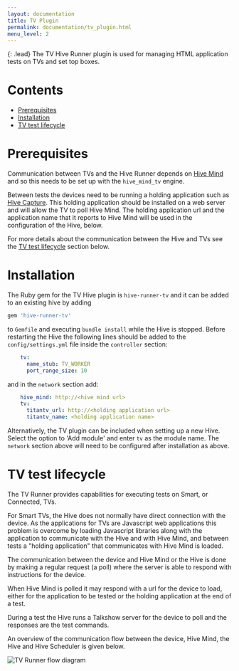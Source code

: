 ```yaml
---
layout: documentation
title: TV Plugin
permalink: documentation/tv_plugin.html
menu_level: 2
---
```


{: .lead}
The TV Hive Runner plugin is used for managing HTML application tests on TVs and set top boxes.

# Contents
* [Prerequisites](#prerequisites)
* [Installation](#installation)
* [TV test lifecycle](#tv-test-lifecycle)

# Prerequisites

Communication between TVs and the Hive Runner depends on [Hive Mind](https://github.com/bbc/hive_mind) and so this needs to be set up with the `hive_mind_tv` engine.

Between tests the devices need to be running a holding application such as [Hive Capture](https://github.com/bbc/hive-capture). This holding application should be installed on a web server and will allow the TV to poll Hive Mind. The holding application url and the application name that it reports to Hive Mind will be used in the configuration of the Hive, below.

For more details about the communication between the Hive and TVs see the [TV test lifecycle](#tv-test-lifecycle) section below.


# Installation

The Ruby gem for the TV Hive plugin is `hive-runner-tv` and it can be added to an existing hive by adding

```ruby
gem 'hive-runner-tv'
```

to `Gemfile` and executing `bundle install` while the Hive is stopped. Before restarting the Hive the following lines should be added to the `config/settings.yml` file inside the `controller` section:

```yaml
    tv:
      name_stub: TV_WORKER
      port_range_size: 10
```

and in the `network` section add:

```yaml
    hive_mind: http://<hive mind url>
    tv:
      titantv_url: http://<holding application url>
      titantv_name: <holding application name>
```

Alternatively, the TV plugin can be included when setting up a new Hive. Select the option to 'Add module' and enter `tv` as the module name. The `network` section above will need to be configured after installation as above.

# TV test lifecycle

The TV Runner provides capabilities for executing tests on Smart, or Connected, TVs.

For Smart TVs, the Hive does not normally have direct connection with the device. As the applications for TVs are Javascript web applications this problem is overcome by loading Javascript libraries along with the application to communicate with the Hive and with Hive Mind, and between tests a "holding application" that communicates with Hive Mind is loaded.

The communication between the device and Hive Mind or the Hive is done by making a regular request (a poll) where the server is able to respond with instructions for the device.

When Hive Mind is polled it may respond with a url for the device to load, either for the application to be tested or the holding application at the end of a test.

During a test the Hive runs a Talkshow server for the device to poll and the responses are the test commands.

An overview of the communication flow between the device, Hive Mind, the Hive and Hive Scheduler is given below.

![TV Runner flow diagram](/hive-ci/images/tv-runner-flow.png)
